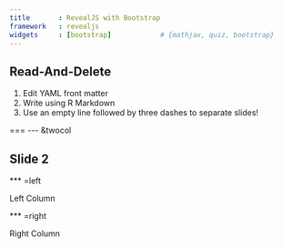 ```yaml
---
title       : RevealJS with Bootstrap
framework   : revealjs
widgets     : [bootstrap]            # {mathjax, quiz, bootstrap}
---
```


## Read-And-Delete

1. Edit YAML front matter
2. Write using R Markdown
3. Use an empty line followed by three dashes to separate slides!

===
--- &twocol

## Slide 2

*** =left

Left Column

*** =right

Right Column


